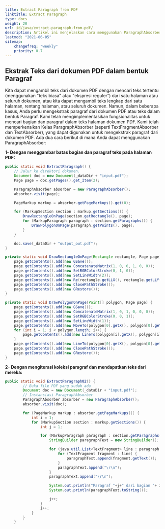 ```yaml
---
title: Extract Paragraph from PDF 
linktitle: Extract Paragraph
type: docs
weight: 20
url: id/java/extract-paragraph-from-pdf/
description: Artikel ini menjelaskan cara menggunakan ParagraphAbsorber - alat khusus dalam Aspose.PDF untuk mengekstrak teks dari dokumen PDF.
lastmod: "2021-06-05"
sitemap:
    changefreq: "weekly"
    priority: 0.7
---
```


## Ekstrak Teks dari dokumen PDF dalam bentuk Paragraf

Kita dapat mengambil teks dari dokumen PDF dengan mencari teks tertentu (menggunakan "teks biasa" atau "ekspresi reguler") dari satu halaman atau seluruh dokumen, atau kita dapat mengambil teks lengkap dari satu halaman, rentang halaman, atau seluruh dokumen.
 Namun, dalam beberapa kasus, Anda perlu mengekstrak paragraf dari dokumen PDF atau teks dalam bentuk Paragraf. Kami telah mengimplementasikan fungsionalitas untuk mencari bagian dan paragraf dalam teks halaman dokumen PDF. Kami telah memperkenalkan Kelas ParagraphAbsorber (seperti TextFragmentAbsorber dan TextAbsorber), yang dapat digunakan untuk mengekstrak paragraf dari dokumen PDF. Ada dua cara berikut di mana Anda dapat menggunakan ParagraphAbsorber:

**1- Dengan menggambar batas bagian dan paragraf teks pada halaman PDF:**

```java
public static void ExtractParagraph() {
    // Jalur ke direktori dokumen.
    Document doc = new Document(_dataDir + "input.pdf");
    Page page = doc.getPages().get_Item(2);

    ParagraphAbsorber absorber = new ParagraphAbsorber();
    absorber.visit(page);

    PageMarkup markup = absorber.getPageMarkups().get(0);

    for (MarkupSection section : markup.getSections()) {
        DrawRectangleOnPage(section.getRectangle(), page);
        for (MarkupParagraph paragraph : section.getParagraphs()) {
            DrawPolygonOnPage(paragraph.getPoints(), page);
        }
    }

    doc.save(_dataDir + "output_out.pdf");
}

private static void DrawRectangleOnPage(Rectangle rectangle, Page page) {
    page.getContents().add(new GSave());
    page.getContents().add(new ConcatenateMatrix(1, 0, 0, 1, 0, 0));
    page.getContents().add(new SetRGBColorStroke(0, 1, 0));
    page.getContents().add(new SetLineWidth(2));
    page.getContents().add(new Re(rectangle.getLLX(), rectangle.getLLY(), rectangle.getWidth(), rectangle.getHeight()));
    page.getContents().add(new ClosePathStroke());
    page.getContents().add(new GRestore());
}

private static void DrawPolygonOnPage(Point[] polygon, Page page) {
    page.getContents().add(new GSave());
    page.getContents().add(new ConcatenateMatrix(1, 0, 1, 0, 0, 0));
    page.getContents().add(new SetRGBColorStroke(0, 0, 1));
    page.getContents().add(new SetLineWidth(1));
    page.getContents().add(new MoveTo(polygon[0].getX(), polygon[0].getY()));
    for (int i = 1; i < polygon.length; i++) {
        page.getContents().add(new LineTo(polygon[i].getX(), polygon[i].getY()));
    }
    page.getContents().add(new LineTo(polygon[0].getX(), polygon[0].getY()));
    page.getContents().add(new ClosePathStroke());
    page.getContents().add(new GRestore());
}
```

**2- Dengan mengiterasi koleksi paragraf dan mendapatkan teks dari mereka:**

```java
public static void ExtractParagraph02() {
        // Buka file PDF yang sudah ada
        Document doc = new Document(_dataDir + "input.pdf");
        // Instansiasi ParagraphAbsorber
        ParagraphAbsorber absorber = new ParagraphAbsorber();
        absorber.visit(doc);

        for (PageMarkup markup : absorber.getPageMarkups()) {
            int i = 1;
            for (MarkupSection section : markup.getSections()) {
                int j = 1;

                for (MarkupParagraph paragraph : section.getParagraphs()) {
                    StringBuilder paragraphText = new StringBuilder();

                    for (java.util.List<TextFragment> line : paragraph.getLines()) {
                        for (TextFragment fragment : line) {
                            paragraphText.append(fragment.getText());
                        }
                        paragraphText.append("\r\n");
                    }
                    paragraphText.append("\r\n");

                    System.out.println("Paragraf "+j+" dari bagian "+ i + " pada halaman"+ ":"+markup.getNumber());
                    System.out.println(paragraphText.toString());

                    j++;
                }
                i++;
            }
        }
    }
```